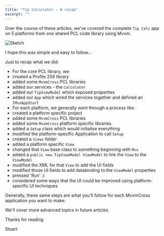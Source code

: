 ```yaml
---
title: "Tip Calculator - A recap"
excerpt: ""
---
```

Over the course of these articles, we've covered the complete `Tip Calc` app on 5 platforms from one shared PCL code library using Mvvm.

![Sketch](https://raw.github.com/slodge/MvvmCross/v3/v3Tutorial/Pictures/TipCalc_Summary.png)

I hope this was simple and easy to follow...

Just to recap what we did:

* For the core PCL library, we:
 * created a Profile 259 library
 * added some `MvvmCross` PCL libraries
 * added our services - the `Calculator`
 * added our `TipViewModel` which exposed properties
 * added our `App` which wired the services together and defined an `IMvxAppStart`
* For each platform, we generally went through a process like:
 * created a platform specific project
 * added some `MvvmCross` PCL libraries
 * added some `MvvmCross` platform specific libraries
 * added a `Setup` class which would initialise everything
 * modified the platform-specific Application to call `Setup`
 * created a `Views` folder
 * added a platform specific `View`
 * changed that `View` base class to something beginning with `Mvx`
 * added a `public new TipViewModel ViewModel` to link the `View` to the `ViewModel`
 * modified the XML for that `View` to add the UI fields
 * modified those UI fields to add databinding to the `ViewModel` properties
 * pressed 'Run' :)
 * considered some ways that the UI could be improved using platform-specific UI techniques

Generally, these same steps are what you'll follow for each MvvmCross application you want to make.

We'll cover more advanced topics in future articles.

Thanks for reading

Stuart